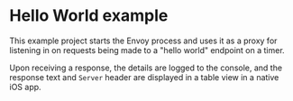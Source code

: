 # Hello World example

This example project starts the Envoy process and uses it as a proxy for listening in on requests being made to a "hello world" endpoint on a timer.

Upon receiving a response, the details are logged to the console, and the response text and `Server` header are displayed in a table view in a native iOS app.
